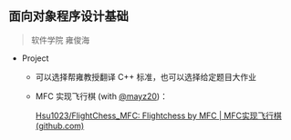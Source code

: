## 面向对象程序设计基础

> 软件学院 雍俊海

* Project

  * 可以选择帮雍教授翻译 C++ 标准，也可以选择给定题目大作业

  * MFC 实现飞行棋 (with [@mayz20](https://github.com/mayz20))：

    [Hsu1023/FlightChess_MFC: Flightchess by MFC | MFC实现飞行棋 (github.com)](https://github.com/Hsu1023/FlightChess_MFC)